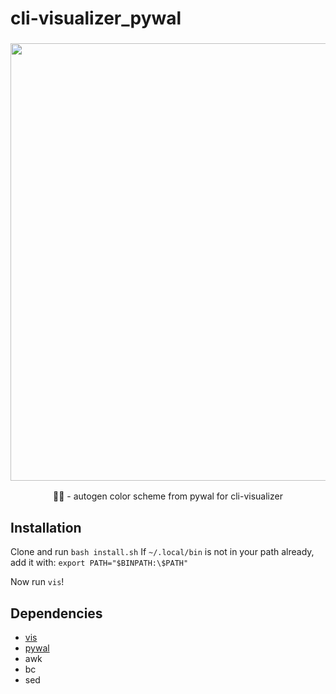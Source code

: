 # cli-visualizer_pywal
<h3 align="center"><img src="https://i.imgur.com/ZyXJxXG.gif" width="700px"></h3>
<p align="center">🎨🎼 - autogen color scheme from pywal for cli-visualizer </p>

## Installation
Clone and run `bash install.sh` 
If `~/.local/bin` is not in your path already, add it with:
`export PATH="$BINPATH:\$PATH"`

Now run `vis`!

## Dependencies
- [vis](https://github.com/dpayne/cli-visualizer)
- [pywal](https://github.com/dylanaraps/pywal)
- awk
- bc
- sed

